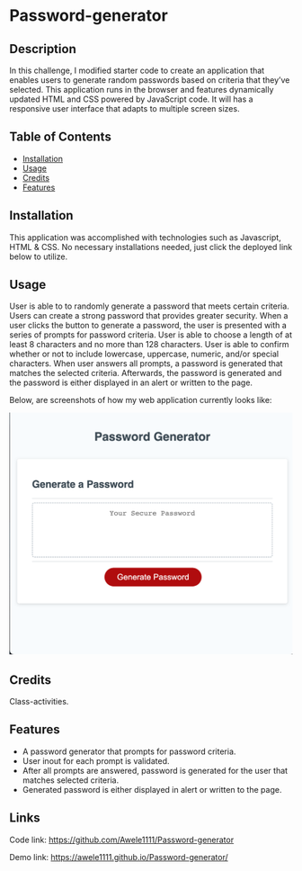 # Password-generator

## Description

In this challenge, I modified starter code to create an application that enables users to generate random passwords based on criteria that they’ve selected. This application runs in the browser and features dynamically updated HTML and CSS powered by JavaScript code. It will has a  responsive user interface that adapts to multiple screen sizes.


## Table of Contents

- [Installation](#installation)
- [Usage](#usage)
- [Credits](#credits)
- [Features](#features)


## Installation

This application was accomplished with technologies such as Javascript, HTML & CSS. No necessary installations needed, just click the deployed link below to utilize.


## Usage
User is able to to randomly generate a password that meets certain criteria.
Users can create a strong password that provides greater security.
When a user clicks the button to generate a password, the user is presented with a series of prompts for password criteria.
User is able to choose a length of at least 8 characters and no more than 128 characters.
User is able to confirm whether or not to include lowercase, uppercase, numeric, and/or special characters.
When user answers all prompts, a password is generated that matches the selected criteria.
Afterwards, the password is generated and the password is either displayed in an alert or written to the page.


Below, are screenshots of how my web application currently looks like:



![password](assets/password1.png)


## Credits

Class-activities.


## Features

- A password generator that prompts for password criteria.
- User inout for each prompt is validated.
- After all prompts are answered, password is generated for the user that matches selected criteria.
- Generated password is either displayed in alert or written to the page.

## Links
Code link: https://github.com/Awele1111/Password-generator

Demo link: https://awele1111.github.io/Password-generator/





